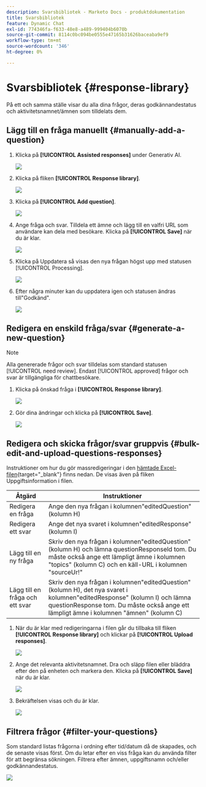 ```yaml
---
description: Svarsbibliotek - Marketo Docs - produktdokumentation
title: Svarsbibliotek
feature: Dynamic Chat
exl-id: 774346fa-f633-48e8-a489-999404b6070b
source-git-commit: 8114c0bc094be0555e47165b31626baceaba9ef9
workflow-type: tm+mt
source-wordcount: '346'
ht-degree: 0%

---
```


# Svarsbibliotek {#response-library}

På ett och samma ställe visar du alla dina frågor, deras godkännandestatus och aktivitetsnamnet/ämnen som tilldelats dem.

## Lägg till en fråga manuellt {#manually-add-a-question}

1. Klicka på **[!UICONTROL Assisted responses]** under Generativ AI.

   ![](assets/response-library-1.png)

1. Klicka på fliken **[!UICONTROL Response library]**.

   ![](assets/response-library-2.png)

1. Klicka på **[!UICONTROL Add question]**.

   ![](assets/response-library-3.png)

1. Ange fråga och svar. Tilldela ett ämne och lägg till en valfri URL som användare kan dela med besökare. Klicka på **[!UICONTROL Save]** när du är klar.

   ![](assets/response-library-4.png)

1. Klicka på Uppdatera så visas den nya frågan högst upp med statusen [!UICONTROL Processing].

   ![](assets/response-library-5.png)

1. Efter några minuter kan du uppdatera igen och statusen ändras till&quot;Godkänd&quot;.

   ![](assets/response-library-6.png)

## Redigera en enskild fråga/svar {#generate-a-new-question}

>[!NOTE]
>
>Alla genererade frågor och svar tilldelas som standard statusen [!UICONTROL need review]. Endast [!UICONTROL approved] frågor och svar är tillgängliga för chattbesökare.

1. Klicka på önskad fråga i **[!UICONTROL Response library]**.

   ![](assets/response-library-7.png)

1. Gör dina ändringar och klicka på **[!UICONTROL Save]**.

   ![](assets/response-library-8.png)

## Redigera och skicka frågor/svar gruppvis {#bulk-edit-and-upload-questions-responses}

Instruktioner om hur du gör massredigeringar i den [hämtade Excel-filen](/help/marketo/product-docs/demand-generation/dynamic-chat/generative-ai/question-generation.md#download-questions-and-responses){target="_blank"} finns nedan. De visas även på fliken Uppgiftsinformation i filen.

<table>
<thead>
  <tr>
    <th>Åtgärd</th>
    <th>Instruktioner</th>
  </tr>
</thead>
<tbody>
  <tr>
    <td>Redigera en fråga</td>
    <td>Ange den nya frågan i kolumnen"editedQuestion" (kolumn H)</td>
  </tr>
  <tr>
    <td>Redigera ett svar</td>
    <td>Ange det nya svaret i kolumnen"editedResponse" (kolumn I)</td>
  </tr>
  <tr>
    <td>Lägg till en ny fråga</td>
    <td>Skriv den nya frågan i kolumnen"editedQuestion" (kolumn H) och lämna questionResponseld tom. Du måste också ange ett lämpligt ämne i kolumnen "topics" (kolumn C) och en käll-URL i kolumnen "sourceUr!"</td>
  </tr>
  <tr>
    <td>Lägg till en fråga och ett svar</td>
    <td>Skriv den nya frågan i kolumnen"editedQuestion" (kolumn H), det nya svaret i kolumnen"editedResponse" (kolumn I) och lämna questionResponse tom. Du måste också ange ett lämpligt ämne i kolumnen "ämnen" (kolumn C)</td>
  </tr>
</tbody>
</table>

1. När du är klar med redigeringarna i filen går du tillbaka till fliken **[!UICONTROL Response library]** och klickar på **[!UICONTROL Upload responses]**.

   ![](assets/response-library-9.png)

1. Ange det relevanta aktivitetsnamnet. Dra och släpp filen eller bläddra efter den på enheten och markera den. Klicka på **[!UICONTROL Save]** när du är klar.

   ![](assets/response-library-10.png)

1. Bekräftelsen visas och du är klar.

   ![](assets/response-library-11.png)

## Filtrera frågor {#filter-your-questions}

Som standard listas frågorna i ordning efter tid/datum då de skapades, och de senaste visas först. Om du letar efter en viss fråga kan du använda filter för att begränsa sökningen. Filtrera efter ämnen, uppgiftsnamn och/eller godkännandestatus.

![](assets/response-library-12.png)
